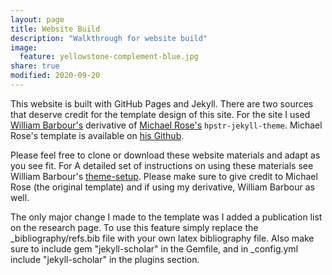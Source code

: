 ```yaml
---
layout: page
title: Website Build
description: "Walkthrough for website build"
image:
  feature: yellowstone-complement-blue.jpg
share: true
modified: 2020-09-20
---
```


This website is built with GitHub Pages and Jekyll. There are two sources that deserve credit for the template design
of this site. For the site I used [William Barbour's](https://barbourww.github.io/) derivative of 
[Michael Rose's](https://mademistakes.com) `hpstr-jekyll-theme`. Michael Rose's template is available 
on [his Github](https://github.com/mmistakes/hpstr-jekyll-theme).

Please feel free to clone or download these website materials and adapt as you see fit. For A detailed set of 
instructions on using these materials see William Barbour's [theme-setup](https://barbourww.github.io//theme-setup/).
Please make sure to give credit to Michael Rose (the original template) and if using my derivative, William Barbour as well.

The only major change I made to the template was I added a publication list on the research
page. To use this feature simply replace the _bibliography/refs.bib file with your
own latex bibliography file. Also make sure to include gem "jekyll-scholar" in the Gemfile,
and in _config.yml include "jekyll-scholar" in the plugins section.
